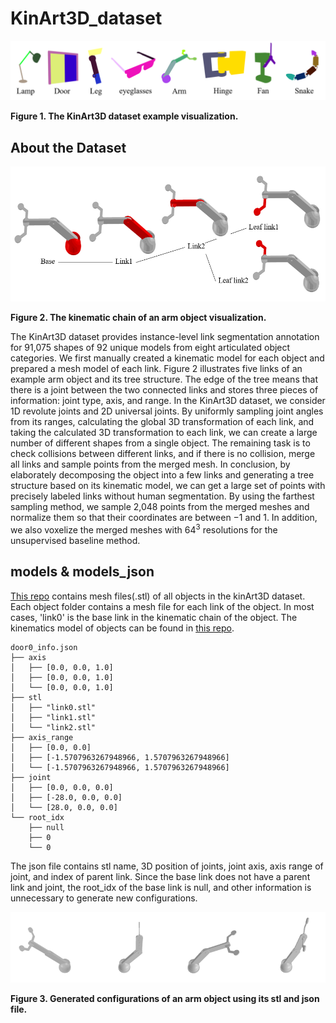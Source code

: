 # KinArt3D_dataset

![Dataset Overview](https://github.com/cjg429/KinArt3D_dataset/blob/main/images/figure1.png)

**Figure 1. The KinArt3D dataset example visualization.**

## About the Dataset

![Chain Overview](https://github.com/cjg429/KinArt3D_dataset/blob/main/images/figure2.png)

**Figure 2. The kinematic chain of an arm object visualization.**

The KinArt3D dataset provides instance-level link segmentation annotation for 91,075 shapes of 92 unique models from eight articulated object categories.
We first manually created a kinematic model for each object and prepared a mesh model of each link. Figure 2 illustrates five links of an example arm object and its tree structure. The edge of the tree means that there is a joint between the two connected links and stores three pieces of information: joint type, axis, and range. In the KinArt3D dataset, we consider 1D revolute joints and 2D universal joints. By uniformly sampling joint angles from its ranges, calculating the global 3D transformation of each link, and taking the calculated 3D transformation to each link, we can create a large number of different shapes from a single object. The remaining task is to check collisions between different links, and if there is no collision, merge all links and sample points from the merged mesh. In conclusion, by elaborately decomposing the object into a few links and generating a tree structure based on its kinematic model, we can get a large set of points with precisely labeled links without human segmentation. By using the farthest sampling method, we sample 2,048 points from the merged meshes and normalize them so that their coordinates are between $-1$ and $1$. In addition, we also voxelize the merged meshes with $64^3$ resolutions for the unsupervised baseline method.

## models & models_json

[This repo](https://github.com/cjg429/KinArt3D_dataset/tree/main/models) contains mesh files(.stl) of all objects in the kinArt3D dataset. Each object folder contains a mesh file for each link of the object. In most cases, 'link0' is the base link in the kinematic chain of the object. The kinematics model of objects can be found in [this repo](https://github.com/cjg429/KinArt3D_dataset/tree/main/models_json).
```
door0_info.json
├── axis
│   ├── [0.0, 0.0, 1.0]
│   ├── [0.0, 0.0, 1.0]
│   └── [0.0, 0.0, 1.0]
├── stl
│   ├── "link0.stl"
│   ├── "link1.stl"
│   └── "link2.stl"
├── axis_range
│   ├── [0.0, 0.0]
│   ├── [-1.5707963267948966, 1.5707963267948966]
│   └── [-1.5707963267948966, 1.5707963267948966]
├── joint
│   ├── [0.0, 0.0, 0.0]
│   ├── [-28.0, 0.0, 0.0]
│   └── [28.0, 0.0, 0.0]
└── root_idx
    ├── null
    ├── 0
    └── 0
```
The json file contains stl name, 3D position of joints, joint axis, axis range of joint, and index of parent link. Since the base link does not have a parent link and joint, the root_idx of the base link is null, and other information is unnecessary to generate new configurations.

![Chain Overview](https://github.com/cjg429/KinArt3D_dataset/blob/main/images/figure3.png)

**Figure 3. Generated configurations of an arm object using its stl and json file.**
